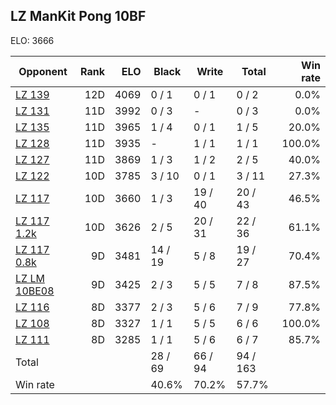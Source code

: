 ## LZ ManKit Pong 10BF ##

ELO: 3666

Opponent | Rank | ELO | Black | Write | Total | Win rate
---------|-----:|----:|-------|-------|-------|-------:
[LZ 139](LZ%20139.md) | 12D | 4069 | 0 / 1 | 0 / 1 | 0 / 2 | 0.0%
[LZ 131](LZ%20131.md) | 11D | 3992 | 0 / 3 | - | 0 / 3 | 0.0%
[LZ 135](LZ%20135.md) | 11D | 3965 | 1 / 4 | 0 / 1 | 1 / 5 | 20.0%
[LZ 128](LZ%20128.md) | 11D | 3935 | - | 1 / 1 | 1 / 1 | 100.0%
[LZ 127](LZ%20127.md) | 11D | 3869 | 1 / 3 | 1 / 2 | 2 / 5 | 40.0%
[LZ 122](LZ%20122.md) | 10D | 3785 | 3 / 10 | 0 / 1 | 3 / 11 | 27.3%
[LZ 117](LZ%20117.md) | 10D | 3660 | 1 / 3 | 19 / 40 | 20 / 43 | 46.5%
[LZ 117 1.2k](LZ%20117%201.2k.md) | 10D | 3626 | 2 / 5 | 20 / 31 | 22 / 36 | 61.1%
[LZ 117 0.8k](LZ%20117%200.8k.md) | 9D | 3481 | 14 / 19 | 5 / 8 | 19 / 27 | 70.4%
[LZ LM 10BE08](LZ%20LM%2010BE08.md) | 9D | 3425 | 2 / 3 | 5 / 5 | 7 / 8 | 87.5%
[LZ 116](LZ%20116.md) | 8D | 3377 | 2 / 3 | 5 / 6 | 7 / 9 | 77.8%
[LZ 108](LZ%20108.md) | 8D | 3327 | 1 / 1 | 5 / 5 | 6 / 6 | 100.0%
[LZ 111](LZ%20111.md) | 8D | 3285 | 1 / 1 | 5 / 6 | 6 / 7 | 85.7%
Total | | | 28 / 69 | 66 / 94 | 94 / 163 | 
Win rate| | | 40.6% | 70.2% | 57.7% | 
